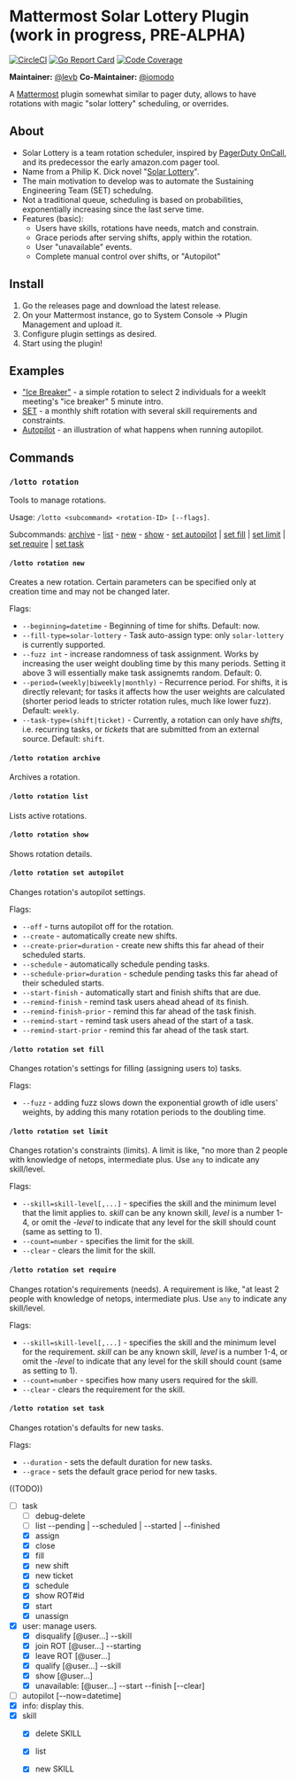 # Mattermost Solar Lottery Plugin (work in progress, PRE-ALPHA)

[![CircleCI](https://circleci.com/gh/mattermost/mattermost-plugin-solar-lottery.svg?style=shield)](https://circleci.com/gh/mattermost/mattermost-plugin-solar-lottery)
[![Go Report Card](https://goreportcard.com/badge/github.com/mattermost/mattermost-plugin-solar-lottery)](https://goreportcard.com/report/github.com/mattermost/mattermost-plugin-solar-lottery)
[![Code Coverage](https://img.shields.io/codecov/c/github/mattermost/mattermost-plugin-solar-lottery/master.svg)](https://codecov.io/gh/mattermost/mattermost-plugin-solar-lottery)

**Maintainer:** [@levb](https://github.com/levb)
**Co-Maintainer:** [@iomodo](https://github.com/iomodo)

A [Mattermost](https://mattermost.com) plugin somewhat similar to pager duty, allows to have rotations with magic "solar lottery" scheduling, or overrides.

## About

- Solar Lottery is a team rotation scheduler, inspired by [PagerDuty
  OnCall](https://www.pagerduty.com/platform/on-call-management/), and its
  predecessor the early amazon.com pager tool.
- Name from a Philip K. Dick novel "[Solar
  Lottery](https://en.wikipedia.org/wiki/Solar_Lottery)".
- The main motivation to develop was to automate the Sustaining Engineering Team
  (SET) schedulng.
- Not a traditional queue, scheduling is based on probabilities, exponentially
  increasing since the last serve time.
- Features (basic):
  - Users have skills, rotations have needs, match and constrain.
  - Grace periods after serving shifts, apply within the rotation.
  - User "unavailable" events.
  - Complete manual control over shifts, or "Autopilot"

## Install

1. Go the releases page and download the latest release.
2. On your Mattermost instance, go to System Console -> Plugin Management and
   upload it.
3. Configure plugin settings as desired.
4. Start using the plugin!

## Examples 

- ["Ice Breaker"](./server/command/use_case_ice_breaker_test.go) - a simple
rotation to select 2 individuals for a weeklt meeting's "ice breaker" 5 minute
intro.
- [SET](./server/command/use_case_set_test.go) - a monthly shift rotation with
  several skill requirements and constraints.
- [Autopilot](./server/command/rotation_autopilot_test.go) - an illustration of
  what happens when running autopilot.

## Commands

### `/lotto rotation`

Tools to manage rotations. 

Usage: `/lotto <subcommand> <rotation-ID> [--flags]`.

Subcommands: [archive](#lotto-rotation-archive) - [list](#lotto-rotation-list) - [new](#lotto-rotation-new) - [show](#lotto-rotation-show) - [set autopilot](#lotto-rotation-set-autopilot) | [set fill](#lotto-rotation-set-fill) | [set limit](#lotto-rotation-set-limit) | [set require](#lotto-rotation-set-require) | [set task](#lotto-rotation-set-task)

#### `/lotto rotation new`

Creates a new rotation. Certain parameters can be specified only at creation
time and may not be changed later.

Flags:

- `--beginning=datetime` - Beginning of time for shifts. Default: now.
- `--fill-type=solar-lottery` - Task auto-assign type: only `solar-lottery` is
  currently supported.
- `--fuzz int` - increase randomness of task assignment. Works by increasing the
  user weight doubling time by this many periods. Setting it above 3 will
  essentially make task assignemts random. Default: 0.
- `--period=(weekly|biweekly|monthly)` - Recurrence period. For shifts, it is
  directly relevant; for tasks it affects how the user weights are calculated
  (shorter period leads to stricter rotation rules, much like lower fuzz).
  Default: `weekly`.
- `--task-type=(shift|ticket)` - Currently, a rotation can only have _shifts_,
  i.e. recurring tasks, or _tickets_ that are submitted from an external source.
  Default: `shift`.

#### `/lotto rotation archive`

Archives a rotation.

#### `/lotto rotation list`

Lists active rotations.

#### `/lotto rotation show`

Shows rotation details.

#### `/lotto rotation set autopilot`

Changes rotation's autopilot settings.

Flags:

- `--off` - turns autopilot off for the rotation.
- `--create` - automatically create new shifts.
- `--create-prior=duration` - create new shifts this far ahead of their scheduled starts.
- `--schedule` - automatically schedule pending tasks.
- `--schedule-prior=duration` - schedule pending tasks this far ahead of their scheduled starts.
- `--start-finish` - automatically start and finish shifts that are due.
- `--remind-finish` - remind task users ahead ahead of its finish.
- `--remind-finish-prior` - remind this far ahead of the task finish.
- `--remind-start` - remind task users ahead of the start of a task.
- `--remind-start-prior` - remind this far ahead of the task start.

#### `/lotto rotation set fill`

Changes rotation's settings for filling (assigning users to) tasks.

Flags:

- `--fuzz` - adding fuzz slows down the exponential growth of idle users'
  weights, by adding this many rotation periods to the doubling time.

#### `/lotto rotation set limit`

Changes rotation's constraints (limits). A limit is like, "no more than 2 people
with knowledge of netops, intermediate plus. Use `any` to indicate any
skill/level.

Flags:

- `--skill=skill-level[,...]` - specifies the skill and the minimum level that the limit applies to. _skill_ can be any known skill, _level_ is a number 1-4, or omit the _-level_ to indicate that any level for the skill should count (same as setting to 1).
- `--count=number` - specifies the limit for the skill.
- `--clear` - clears the limit for the skill.

#### `/lotto rotation set require`

Changes rotation's requirements (needs). A requirement is like, "at least 2
people with knowledge of netops, intermediate plus. Use `any` to indicate any
skill/level.

Flags:

- `--skill=skill-level[,...]` - specifies the skill and the minimum level for the requirement. _skill_ can be any known skill, _level_ is a number 1-4, or omit the _-level_ to indicate that any level for the skill should count (same as setting to 1).
- `--count=number` - specifies how many users required for the skill.
- `--clear` - clears the requirement for the skill.

#### `/lotto rotation set task`

Changes rotation's defaults for new tasks.

Flags:
- `--duration` - sets the default duration for new tasks.
- `--grace` - sets the default grace period for new tasks.




((TODO))
- [ ] task
  - [ ] debug-delete
  - [ ] list --pending | --scheduled | --started | --finished
  - [x] assign
  - [x] close
  - [x] fill
  - [x] new shift
  - [x] new ticket
  - [x] schedule
  - [x] show ROT#id
  - [x] start
  - [x] unassign
- [x] user: manage users.
  - [x] disqualify [@user...] --skill 
  - [x] join ROT [@user...] --starting
  - [x] leave ROT [@user...]
  - [x] qualify [@user...] --skill 
  - [x] show [@user...]
  - [x] unavailable: [@user...] --start --finish [--clear] 
- [ ] autopilot [--now=datetime]
- [x] info: display this.
- [x] skill
  - [x] delete SKILL
  - [x] list
  - [x] new SKILL

